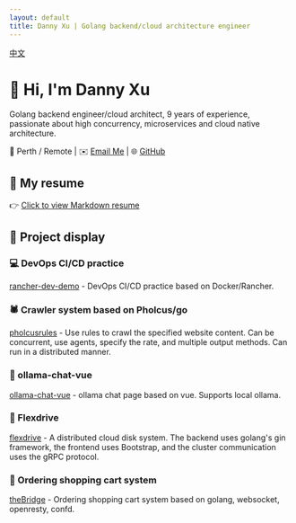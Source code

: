 ```yaml
---
layout: default
title: Danny Xu | Golang backend/cloud architecture engineer
---
```

[中文](index.zh.md)
# 👋 Hi, I'm Danny Xu

Golang backend engineer/cloud architect, 9 years of experience, passionate about high concurrency, microservices and cloud native architecture.

📍 Perth / Remote | ✉️ [Email Me](mailto:Danielxu1100@gmail.com) | 🌐 [GitHub](https://github.com/dannyxstack)

## 🧾 My resume
👉 [Click to view Markdown resume](./CV.en.s.md) 

## 🔧 Project display

### 💻 DevOps CI/CD practice
[rancher-dev-demo](https://github.com/dannyxstack/rancher-dev-demo) - DevOps CI/CD practice based on Docker/Rancher.

### 🕷️ Crawler system based on Pholcus/go
[pholcusrules](https://github.com/dannyxstack/pholcusrules) - Use rules to crawl the specified website content. Can be concurrent, use agents, specify the rate, and multiple output methods. Can run in a distributed manner.

### 🤖 ollama-chat-vue
[ollama-chat-vue](https://github.com/dannyxstack/ollama-chat-vue) - ollama chat page based on vue. Supports local ollama.

### 📄 Flexdrive
[flexdrive](https://github.com/uxff/flexdrive) - A distributed cloud disk system. The backend uses golang's gin framework, the frontend uses Bootstrap, and the cluster communication uses the gRPC protocol.

### 🛒 Ordering shopping cart system
[theBridge](https://github.com/dannyxstack/theBridge) - Ordering shopping cart system based on golang, websocket, openresty, confd.


